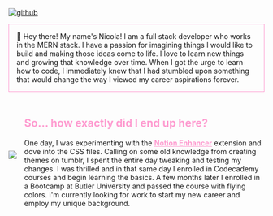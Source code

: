 [
![github](https://user-images.githubusercontent.com/86696492/205133081-cb5c8cb4-4922-4ce4-9e6a-9ca3e1c499ad.png)
](url)
<div style="border: 1px solid #FE9CD0; padding: 15px;">
👋 Hey there! My name's Nicola! I am a full stack developer who works in the MERN stack. I have a passion for imagining things I would like to build and making those ideas come to life. I love to learn new things and growing that knowledge over time. When I got the urge to learn how to code, I immediately knew that I had stumbled upon something that would change the way I viewed my career aspirations forever.
</div>
<div style="display: flex; justify-content: space-between; margin-top: 20px; align-items: center">
<div style="margin-right: 15px;">
<img src="https://static.wikia.nocookie.net/kirby/images/5/57/KSSU_Kirby_guard.png/revision/latest?cb=20180501175640&path-prefix=en"/>
</div>
<div>
<h2 style="font-weight: bold; color: #FE9CD0;">So... how exactly did I end up here?</h2>
One day, I was experimenting with the <a style="color: #FE9CD0; font-weight: bold;" href="https://notion-enhancer.github.io/">Notion Enhancer</a> extension and dove into the CSS files. Calling on some old knowledge from creating themes on tumblr, I spent the entire day tweaking and testing my changes. I was thrilled and in that same day I enrolled in Codecademy courses and begin learning the basics. A few months later I enrolled in a Bootcamp at Butler University and passed the course with flying colors. I'm currently looking for work to start my new career and employ my unique background. </div>

</div>
 
<!---
nicolalenee/nicolalenee is a ✨ special ✨ repository because its `README.md` (this file) appears on your GitHub profile.
You can click the Preview link to take a look at your changes.
--->
